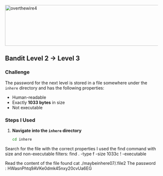 
<img width="622" height="135" alt="overthewire4" src="https://github.com/user-attachments/assets/739303a9-34b9-4011-a1bd-ba4744a748be" />

## Bandit Level 2 → Level 3

### Challenge
The password for the next level is stored in a file somewhere under the `inhere` directory and has the following properties:
- Human-readable
- Exactly **1033 bytes** in size
- Not executable

### Steps I Used
1. **Navigate into the `inhere` directory**  
   ```bash
   cd inhere
   
Search for the file with the correct properties
I used the find command with size and non-executable filters:
find . -type f -size 1033c ! -executable

Read the content of the file found
cat ./maybeinhere07/.file2
The password : HWasnPhtq9AVKe0dmk45nxy20cvUa6EG
